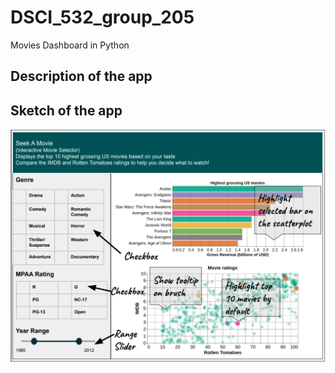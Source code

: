 # DSCI_532_group_205
Movies Dashboard in Python  


## Description of the app

## Sketch of the app
!["sketch"](img/app_sketch.png) 